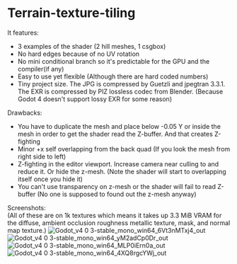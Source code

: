 # Terrain-texture-tiling
 
It features:
- 3 examples of the shader (2 hill meshes, 1 csgbox)
- No hard edges because of no UV rotation
- No mini conditional branch so it's predictable for the GPU and the compiler(if any)
- Easy to use yet flexible (Although there are hard coded numbers)
- Tiny project size. The JPG is compressed by Guetzli and jpegtran 3.3.1. The EXR is compressed by PIZ lossless codec from Blender. (Because Godot 4 doesn't support lossy EXR for some reason)

Drawbacks:
- You have to duplicate the mesh and place below -0.05 Y or inside the mesh in order to get the shader read the Z-buffer. And that creates Z-fighting
- Minor +x self overlapping from the back quad (If you look the mesh from right side to left)
- Z-fighting in the editor viewport. Increase camera near culling to and reduce it. Or hide the z-mesh. (Note the shader will start to overlapping itself once you hide it)
- You can't use transparency on z-mesh or the shader will fail to read Z-buffer (No one is supposed to found out the z-mesh anyway)

Screenshots:  
(All of these are on 1k textures which means it takes up 3.3 MiB VRAM for the diffuse, ambient occlusion roughness metallic texture, mask, and normal map texture.)
![Godot_v4 0 3-stable_mono_win64_6Vt3nMTxj4_out](https://github.com/baiango/terrain-texture-tiling/assets/105705580/9323d065-08d2-4be4-8af5-5b469c75dad9)
![Godot_v4 0 3-stable_mono_win64_yM2adCp0Dr_out](https://github.com/baiango/terrain-texture-tiling/assets/105705580/37c0e92e-a3cf-4e2a-b797-d6c05c86bafe)
![Godot_v4 0 3-stable_mono_win64_MLP0iErn0a_out](https://github.com/baiango/terrain-texture-tiling/assets/105705580/614bf17d-de64-4007-ab85-7d5774c7e2a3)
![Godot_v4 0 3-stable_mono_win64_4XQ8rgcYWj_out](https://github.com/baiango/terrain-texture-tiling/assets/105705580/b148d989-ed64-4b57-bf1f-d72128f1788b)
